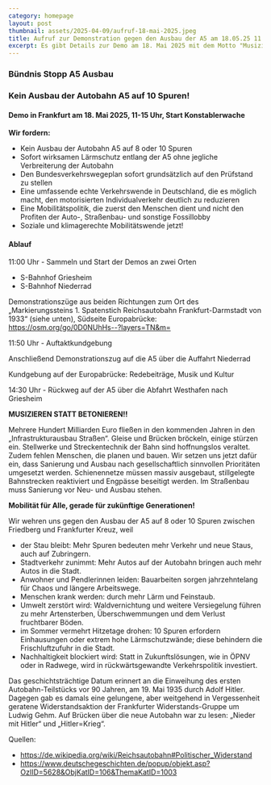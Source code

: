 ```yaml
---
category: homepage
layout: post
thumbnail: assets/2025-04-09/aufruf-18-mai-2025.jpeg
title: Aufruf zur Demonstration gegen den Ausbau der A5 am 18.05.25 11 - 15 Uhr
excerpt: Es gibt Details zur Demo am 18. Mai 2025 mit dem Motto "Musizieren statt Betonieren" - hier der detaillierte Ablauf
---
```

### Bündnis Stopp A5 Ausbau 
### Kein Ausbau der Autobahn A5 auf 10 Spuren! 
#### Demo in Frankfurt am 18. Mai 2025, 11-15 Uhr, Start Konstablerwache

**Wir fordern:**

-	Kein Ausbau der Autobahn A5 auf 8 oder 10 Spuren
-	Sofort wirksamen Lärmschutz entlang der A5 ohne jegliche Verbreiterung der Autobahn
-	Den Bundesverkehrswegeplan sofort grundsätzlich auf den Prüfstand zu stellen
-	Eine umfassende echte Verkehrswende in Deutschland, die es möglich macht, den motorisierten Individualverkehr deutlich zu reduzieren
-	Eine Mobilitätspolitik, die zuerst den Menschen dient und nicht den Profiten der Auto-, Straßenbau- und sonstige Fossillobby
-	Soziale und klimagerechte Mobilitätswende jetzt! 

#### Ablauf

11:00 Uhr - Sammeln und Start der Demos an zwei Orten

-	S-Bahnhof Griesheim 
-	S-Bahnhof Niederrad

Demonstrationszüge aus beiden Richtungen zum Ort des „Markierungssteins 1. Spatenstich Reichsautobahn Frankfurt-Darmstadt von 1933“ (siehe unten), Südseite Europabrücke: https://osm.org/go/0D0NUhHs--?layers=TN&m=

11:50 Uhr - Auftaktkundgebung

Anschließend Demonstrationszug auf die A5 über die Auffahrt Niederrad

Kundgebung auf der Europabrücke: Redebeiträge, Musik und Kultur 

14:30 Uhr - Rückweg auf der A5 über die Abfahrt Westhafen nach Griesheim 

**MUSIZIEREN STATT BETONIEREN!!**

Mehrere Hundert Milliarden Euro fließen in den kommenden Jahren in den „Infrastrukturausbau Straßen“. Gleise und Brücken bröckeln, einige stürzen ein. Stellwerke und Streckentechnik der Bahn sind hoffnungslos veraltet. Zudem fehlen Menschen, die planen und bauen. Wir setzen uns jetzt dafür ein, dass Sanierung und Ausbau nach gesellschaftlich sinnvollen Prioritäten umgesetzt werden. Schienennetze müssen massiv ausgebaut, stillgelegte Bahnstrecken reaktiviert und Engpässe beseitigt werden. Im Straßenbau muss Sanierung vor Neu- und Ausbau stehen.

**Mobilität für Alle, gerade für zukünftige Generationen!**
 
Wir wehren uns gegen den Ausbau der A5 auf 8 oder 10 Spuren zwischen Friedberg und Frankfurter Kreuz, weil

- der Stau bleibt: Mehr Spuren bedeuten mehr Verkehr und neue Staus, auch auf Zubringern.
- Stadtverkehr zunimmt: Mehr Autos auf der Autobahn bringen auch mehr Autos in die Stadt.
- Anwohner und Pendlerinnen leiden: Bauarbeiten sorgen jahrzehntelang für Chaos und längere Arbeitswege.
- Menschen krank werden: durch mehr Lärm und Feinstaub.   
- Umwelt zerstört wird: Waldvernichtung und weitere Versiegelung führen zu mehr Artensterben, Überschwemmungen und dem Verlust fruchtbarer Böden.
- im Sommer vermehrt Hitzetage drohen: 10 Spuren erfordern Einhausungen oder extrem hohe Lärmschutzwände; diese behindern die Frischluftzufuhr in die Stadt. 
- Nachhaltigkeit blockiert wird: Statt in Zukunftslösungen, wie in ÖPNV oder in Radwege, wird in rückwärtsgewandte Verkehrspolitik investiert.

Das geschichtsträchtige Datum erinnert an die Einweihung des ersten Autobahn-Teilstücks vor 90 Jahren, am 19. Mai 1935 durch Adolf Hitler. Dagegen gab es damals eine gelungene, aber weitgehend in Vergessenheit geratene Widerstandsaktion der Frankfurter Widerstands-Gruppe um Ludwig Gehm. Auf Brücken über die neue Autobahn war zu lesen: „Nieder mit Hitler“ und „Hitler=Krieg“.

Quellen:

- <https://de.wikipedia.org/wiki/Reichsautobahn#Politischer_Widerstand>
- <https://www.deutschegeschichten.de/popup/objekt.asp?OzIID=5628&ObjKatID=106&ThemaKatID=1003>

